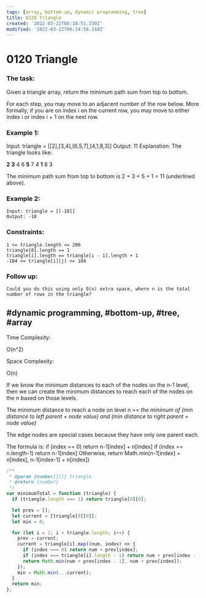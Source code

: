 ```yaml
---
tags: [array, bottom-up, dynamic programming, tree]
title: 0120 Triangle
created: '2022-03-22T06:18:51.330Z'
modified: '2022-03-22T06:24:58.148Z'
---
```


# 0120 Triangle

### The task: 

Given a triangle array, return the minimum path sum from top to bottom.

For each step, you may move to an adjacent number of the row below. More formally, if you are on index i on the current row, you may move to either index i or index i + 1 on the next row.

### Example 1:

Input: triangle = [[2],[3,4],[6,5,7],[4,1,8,3]]
Output: 11
Explanation: The triangle looks like:

__2__
__3__ 4
6 __5__ 7
4 __1__ 8 3

The minimum path sum from top to bottom is 2 + 3 + 5 + 1 = 11 (underlined above).

### Example 2:

```
Input: triangle = [[-10]]
Output: -10
```

### Constraints:
```
1 <= triangle.length <= 200
triangle[0].length == 1
triangle[i].length == triangle[i - 1].length + 1
-104 <= triangle[i][j] <= 104
```
### Follow up: 
```
Could you do this using only O(n) extra space, where n is the total number of rows in the triangle?
```


## #dynamic programming, #bottom-up, #tree, #array

Time Complexity: 

O(n^2)

Space Complexity: 

O(n)

If we know the minimum distances to each of the nodes on the n-1 level, then we can create the minimum distances to reach each of the nodes on the n based on those levels.

The minimum distance to reach a node on level n == _the minimum of (min distance to left parent + node value) and (min distance to right parent + node value)_

The edge nodes are special cases because they have only one parent each.

The formula is:
if (index == 0) return n-1[index] + n[index]
if (index == n.length-1) return n-1[index]
Otherwise, return Math.min(n-1[index] + n[index], n-1[index-1] + n[index])

```js
/**
 * @param {number[][]} triangle
 * @return {number}
 */
var minimumTotal = function (triangle) {
  if (triangle.length === 1) return triangle[0][0];

  let prev = [];
  let current = [triangle[0][0]];
  let min = 0;

  for (let i = 1; i < triangle.length; i++) {
    prev = current;
    current = triangle[i].map((num, index) => {
      if (index === 0) return num + prev[index];
      if (index === triangle[i].length - 1) return num + prev[index - 1];
      return Math.min(num + prev[index - 1], num + prev[index]);
    });
    min = Math.min(...current);
  }
  return min;
};
```

